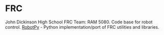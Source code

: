 FRC
===

John Dickinson High School FRC Team: RAM 5080. Code base for robot control.
[RobotPy](http://www.github.com/robotpy/robotpy) - Python implementation/port of FRC utilities and libraries.